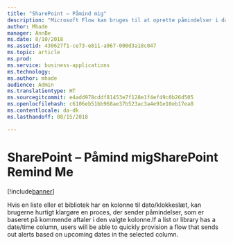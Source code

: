 ```yaml
---
title: "SharePoint – Påmind mig"
description: "Microsoft Flow kan bruges til at oprette påmindelser i dato/klokkeslæt-kolonner i SharePoint"
author: Mhade
manager: AnnBe
ms.date: 8/10/2018
ms.assetid: 430627f1-ce73-e811-a967-000d3a18c047
ms.topic: article
ms.prod: 
ms.service: business-applications
ms.technology: 
ms.author: mhade
audience: Admin
ms.translationtype: HT
ms.sourcegitcommit: e4add978cddf81453e7f128e1f4ef49c0b26d505
ms.openlocfilehash: c6106eb51bb968ae37b523ac3a4e91e10eb17ea8
ms.contentlocale: da-dk
ms.lasthandoff: 08/15/2018

---
```

# <a name="sharepoint-remind-me"></a><span data-ttu-id="0b93b-103">SharePoint – Påmind mig</span><span class="sxs-lookup"><span data-stu-id="0b93b-103">SharePoint Remind Me</span></span>


[!include[banner](../../includes/banner.md)]

<span data-ttu-id="0b93b-104">Hvis en liste eller et bibliotek har en kolonne til dato/klokkeslæt, kan brugerne hurtigt klargøre en proces, der sender påmindelser, som er baseret på kommende aftaler i den valgte kolonne.</span><span class="sxs-lookup"><span data-stu-id="0b93b-104">If a list or library has a date/time column, users will be able to quickly provision a flow that sends out alerts based on upcoming dates in the selected column.</span></span> 

